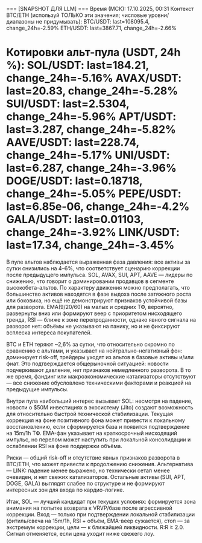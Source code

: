 
=== [SNAPSHOT ДЛЯ LLM] ===
Время (МСК): 17.10.2025, 00:31
Контекст BTC/ETH (используй ТОЛЬКО эти значения; числовые уровни/диапазоны не придумывать):
BTC/USDT: last=108095.4, change_24h=-2.59%
ETH/USDT: last=3867.71, change_24h=-2.66%

Котировки альт-пула (USDT, 24h %):
SOL/USDT: last=184.21, change_24h=-5.16%
AVAX/USDT: last=20.83, change_24h=-5.28%
SUI/USDT: last=2.5304, change_24h=-5.96%
APT/USDT: last=3.287, change_24h=-5.82%
AAVE/USDT: last=228.74, change_24h=-5.17%
UNI/USDT: last=6.287, change_24h=-3.96%
DOGE/USDT: last=0.18718, change_24h=-5.05%
PEPE/USDT: last=6.85e-06, change_24h=-4.2%
GALA/USDT: last=0.01103, change_24h=-3.92%
LINK/USDT: last=17.34, change_24h=-3.45%
==========================

В пуле альтов наблюдается выраженная фаза давления: все активы за сутки снизились на 4–6%, что соответствует сценарию коррекции после предыдущего импульса. SOL, AVAX, SUI, APT, AAVE — лидеры по снижению, что говорит о доминировании продавцов в сегменте высокобета-альтов. По характеру движения можно предполагать, что большинство активов находятся в фазе выдоха после затяжного роста или боковика, но ещё не демонстрируют признаков устойчивой базы для разворота. EMA(9/20/60) на малых и средних ТФ, вероятно, развернуты вниз или формируют веер с приоритетом нисходящего тренда, RSI — ближе к зоне перепроданности, однако явного сигнала на разворот нет: объёмы не указывают на панику, но и не фиксируют всплеска интереса покупателей.

BTC и ETH теряют ~2,6% за сутки, что относительно скромно по сравнению с альтами, и указывает на нейтрально-негативный фон: доминирует risk-off, трейдеры уходят из альтов в базовые активы и/или фиат. Это подтверждается общерыночной ситуацией: новости подчеркивают давление, нет признаков немедленного разворота. В то же время, фандинг или макроэкономические катализаторы отсутствуют — все снижение обусловлено техническими факторами и реакцией на предыдущие импульсы.

Внутри пула наибольший интерес вызывает SOL: несмотря на падение, новости о $50M инвестициях в экосистему (Jito) создают возможность для относительно быстрой технической стабилизации. Текущая коррекция на фоне позитивного фона может привести к локальному восстановлению, если сформируется база и появится подтверждение на 15m/1h ТФ. EMA-фан указывает на краткосрочный нисходящий импульс, но перелом может наступить при локальной консолидации и ослаблении RSI на фоне поддержки объёма.

Риски — общий risk-off и отсутствие явных признаков разворота в BTC/ETH, что может привести к продолжению снижения. Альтернатива — LINK: падение менее выражено, но технически сетап менее очевиден, и нет свежих катализаторов. Остальные активы (SUI, APT, DOGE, GALA) выглядят слабее по структуре и не формируют интересных зон для входа по кардио-логике.

Итак, SOL — лучший кандидат при текущих условиях: формируется зона внимания на попытке возврата к VRVP/базе после агрессивной коррекции. Вход — только при подтверждении локальной стабилизации (фитиль/свеча на 15m/1h, RSI + объём, EMA-веер сужается), стоп — за экстремум коррекции, цели — к ближайшей ликвидности. R:R ≥ 2.0. Сигнал отменяется, если цена уходит ниже свежего лоу.

